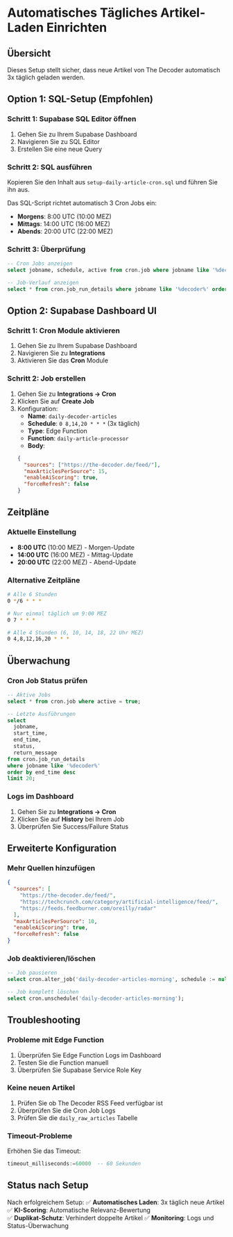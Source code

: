 # Automatisches Tägliches Artikel-Laden Einrichten

## Übersicht
Dieses Setup stellt sicher, dass neue Artikel von The Decoder automatisch 3x täglich geladen werden.

## Option 1: SQL-Setup (Empfohlen)

### Schritt 1: Supabase SQL Editor öffnen
1. Gehen Sie zu Ihrem Supabase Dashboard
2. Navigieren Sie zu SQL Editor
3. Erstellen Sie eine neue Query

### Schritt 2: SQL ausführen
Kopieren Sie den Inhalt aus `setup-daily-article-cron.sql` und führen Sie ihn aus.

Das SQL-Script richtet automatisch 3 Cron Jobs ein:
- **Morgens**: 8:00 UTC (10:00 MEZ)
- **Mittags**: 14:00 UTC (16:00 MEZ) 
- **Abends**: 20:00 UTC (22:00 MEZ)

### Schritt 3: Überprüfung
```sql
-- Cron Jobs anzeigen
select jobname, schedule, active from cron.job where jobname like '%decoder%';

-- Job-Verlauf anzeigen
select * from cron.job_run_details where jobname like '%decoder%' order by end_time desc limit 10;
```

## Option 2: Supabase Dashboard UI

### Schritt 1: Cron Module aktivieren
1. Gehen Sie zu Ihrem Supabase Dashboard
2. Navigieren Sie zu **Integrations**
3. Aktivieren Sie das **Cron** Module

### Schritt 2: Job erstellen
1. Gehen Sie zu **Integrations → Cron**
2. Klicken Sie auf **Create Job**
3. Konfiguration:
   - **Name**: `daily-decoder-articles`
   - **Schedule**: `0 8,14,20 * * *` (3x täglich)
   - **Type**: Edge Function
   - **Function**: `daily-article-processor`
   - **Body**:
   ```json
   {
     "sources": ["https://the-decoder.de/feed/"],
     "maxArticlesPerSource": 15,
     "enableAiScoring": true,
     "forceRefresh": false
   }
   ```

## Zeitpläne

### Aktuelle Einstellung
- **8:00 UTC** (10:00 MEZ) - Morgen-Update
- **14:00 UTC** (16:00 MEZ) - Mittag-Update  
- **20:00 UTC** (22:00 MEZ) - Abend-Update

### Alternative Zeitpläne
```bash
# Alle 6 Stunden
0 */6 * * *

# Nur einmal täglich um 9:00 MEZ
0 7 * * *

# Alle 4 Stunden (6, 10, 14, 18, 22 Uhr MEZ)
0 4,8,12,16,20 * * *
```

## Überwachung

### Cron Job Status prüfen
```sql
-- Aktive Jobs
select * from cron.job where active = true;

-- Letzte Ausführungen
select 
  jobname,
  start_time,
  end_time,
  status,
  return_message
from cron.job_run_details 
where jobname like '%decoder%' 
order by end_time desc 
limit 20;
```

### Logs im Dashboard
1. Gehen Sie zu **Integrations → Cron**
2. Klicken Sie auf **History** bei Ihrem Job
3. Überprüfen Sie Success/Failure Status

## Erweiterte Konfiguration

### Mehr Quellen hinzufügen
```json
{
  "sources": [
    "https://the-decoder.de/feed/",
    "https://techcrunch.com/category/artificial-intelligence/feed/",
    "https://feeds.feedburner.com/oreilly/radar"
  ],
  "maxArticlesPerSource": 10,
  "enableAiScoring": true,
  "forceRefresh": false
}
```

### Job deaktivieren/löschen
```sql
-- Job pausieren
select cron.alter_job('daily-decoder-articles-morning', schedule := null, active := false);

-- Job komplett löschen
select cron.unschedule('daily-decoder-articles-morning');
```

## Troubleshooting

### Probleme mit Edge Function
1. Überprüfen Sie Edge Function Logs im Dashboard
2. Testen Sie die Function manuell
3. Überprüfen Sie Supabase Service Role Key

### Keine neuen Artikel
1. Prüfen Sie ob The Decoder RSS Feed verfügbar ist
2. Überprüfen Sie die Cron Job Logs
3. Prüfen Sie die `daily_raw_articles` Tabelle

### Timeout-Probleme
Erhöhen Sie das Timeout:
```sql
timeout_milliseconds:=60000  -- 60 Sekunden
```

## Status nach Setup

Nach erfolgreichem Setup:
✅ **Automatisches Laden**: 3x täglich neue Artikel
✅ **KI-Scoring**: Automatische Relevanz-Bewertung  
✅ **Duplikat-Schutz**: Verhindert doppelte Artikel
✅ **Monitoring**: Logs und Status-Überwachung 
